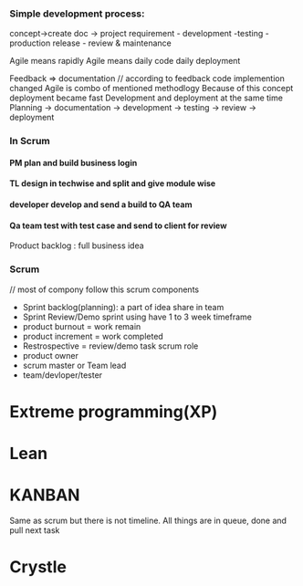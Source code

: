 ### Simple development process: 
concept->create doc -> project requirement - development -testing -production release - review & maintenance

Agile means rapidly 
Agile means daily code daily deployment 

Feedback => documentation 
// according to feedback code implemention changed 
Agile is combo of mentioned methodlogy 
Because of this concept deployment became fast
Development and deployment at the same time
Planning -> documentation -> development -> testing -> review -> deployment

### In Scrum
#### PM plan and build business login
#### TL design in techwise and split and give module wise
#### developer develop and send a build to QA team 
#### Qa team test with test case and send to client for review   

Product backlog : full business idea

### Scrum 
// most of compony follow this
scrum components 
* Sprint backlog(planning): a part of idea share in team
* Sprint Review/Demo 
   sprint using have 1 to 3 week timeframe
* product burnout = work remain
* product increment = work completed
* Restrospective = review/demo task
scrum role
* product owner
* scrum master or Team lead
* team/devloper/tester

# Extreme programming(XP)
# Lean
# KANBAN
Same as scrum but there is not timeline. All things are in queue, done and pull next task
# Crystle 




